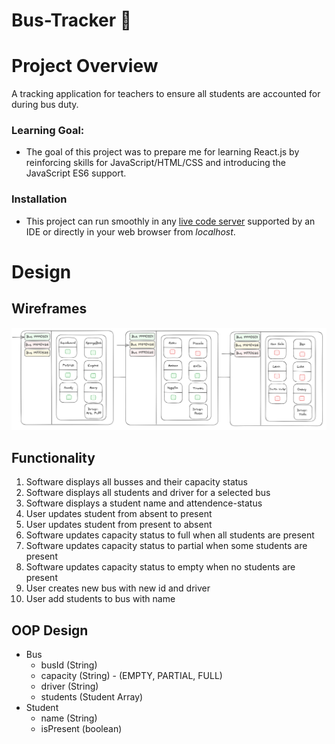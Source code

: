 # Bus-Tracker 🚌

# Project Overview

A tracking application for teachers to ensure all students are accounted for during bus duty.

### Learning Goal:

- The goal of this project was to prepare me for learning React.js by reinforcing skills for JavaScript/HTML/CSS and introducing the JavaScript ES6 support.

### Installation

- This project can run smoothly in any [live code server](https://marketplace.visualstudio.com/items?itemName=ritwickdey.LiveServer) supported by an IDE or directly in your web browser from *localhost*.

# Design

## Wireframes

![20231107-bus-tracker.png](design/bus-tracker-wire-frames.png)

## Functionality

1. Software displays all busses and their capacity status
2. Software displays all students and driver for a selected bus
3. Software displays a student name and attendence-status
4. User updates student from absent to present
5. User updates student from present to absent
6. Software updates capacity status to full when all students are present
7. Software updates capacity status to partial when some students are present
8. Software updates capacity status to empty when no students are present
9. User creates new bus with new id and driver
10. User add students to bus with name

## OOP Design

- Bus
    - busId (String)
    - capacity (String) - (EMPTY, PARTIAL, FULL)
    - driver (String)
    - students (Student Array)
- Student
    - name (String)
    - isPresent (boolean)
